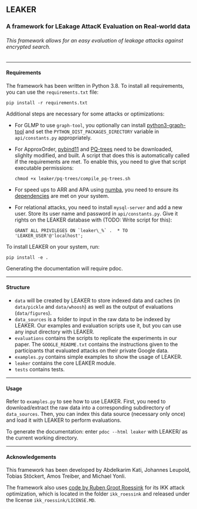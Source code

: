 ## LEAKER
### A framework for LEakage AttacK Evaluation on Real-world data

###### This framework allows for an easy evaluation of leakage attacks against encrypted search.

---

#### Requirements
The framework has been written in Python 3.8. To install all requirements, you can use the `requirements.txt` file:

    pip install -r requirements.txt
    
Additional steps are necessary for some attacks or optimizations:
* For GLMP to use `graph-tool`, you optionally can install [python3-graph-tool](https://git.skewed.de/count0/graph-tool/-/wikis/installation-instructions) 
and set the `PYTHON_DIST_PACKAGES_DIRECTORY` variable in `api/constants.py` appropriately.
* For ApproxOrder, [pybind11](https://github.com/pybind/pybind11) and [PQ-trees](https://github.com/Gregable/pq-trees)
 need to be downloaded, slighlty modified, and built. A script that does this is automatically called if the
 requirements are met. To enable this, you need to give that script executable permissions: 

    `chmod +x leaker/pq-trees/compile_pq-trees.sh`
* For speed ups to ARR and APA using [numba](http://numba.pydata.org/), you need to ensure its
[dependencies](https://numba.pydata.org/numba-doc/latest/user/installing.html#dependency-list) are met on your system.
* For relational attacks, you need to install `mysql-server` and add a new user. Store its user name and password in `api/constants.py`. Give it rights on the LEAKER database with (TODO: Write script for this):
    
    ``GRANT ALL PRIVILEGES ON `leaker\_%` .  * TO 'LEAKER_USER'@'localhost';``

To install LEAKER on your system, run:

    pip install -e .

Generating the documentation will require pdoc.

---

#### Structure
* `data` will be created by LEAKER to store indexed data and caches (in `data/pickle` and `data/whoosh`) as well as the
output of evaluations (`data/figures`).
* `data_sources` is a folder to input in the raw data to be indexed by LEAKER. Our examples and evaluation scripts use it, but
you can use any input directory with LEAKER.
* `evaluations` contains the scripts to replicate the experiments in our paper. The `GOOGLE_README.txt` contains the
instructions given to the participants that evaluated attacks on their private Google data.
* `examples.py` contains simple examples to show the usage of LEAKER.
* `leaker` contains the core LEAKER module.
* `tests` contains tests.

---

#### Usage
Refer to `examples.py` to see how to use LEAKER.
First, you need to download/extract the raw data into a corresponding subdirectory of `data_sources`. Then, you can index
this data source (necessary only once) and load it with LEAKER to perform evaluations. 

To generate the documentation: enter `pdoc --html leaker` with LEAKER/ as the current working directory.

---

#### Acknowledgements

This framework has been developed by Abdelkarim Kati, Johannes Leupold, Tobias Stöckert, Amos Treiber, and Michael Yonli.

The framework also uses [code by Ruben Groot Roessink](https://github.com/rubengrootroessink/IKK-query-recovery-attack) for its IKK attack optimization, which is located in the folder `ikk_roessink` and released under the
license `ikk_roessink/LICENSE.MD`.